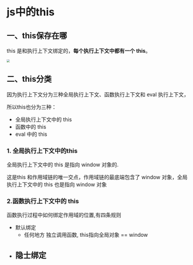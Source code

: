 # js中的this

## 一、this保存在哪

this 是和执行上下文绑定的，**每个执行上下文中都有一个 this**。

<img src="H:\前端\浏览器学习\imgs\b398610fd8060b381d33afc9b86f988d.png" style="zoom:50%;" />

## 二、this分类

因为执行上下文分为三种全局执行上下文、函数执行上下文和 eval 执行上下文，

所以this也分为三种：

- 全局执行上下文中的 this
- 函数中的 this 
- eval 中的 this



### 1. 全局执行上下文中的this

全局执行上下文中的 this 是指向 window 对象的.

这是this 和作用域链的唯一交点，作用域链的最底端包含了 window 对象，全局执行上下文中的 this 也是指向 window 对象

### 2.函数执行上下文中的 this

函数执行过程中如何绑定作用域的位置,有四条规则

- 默认绑定
  - 任何地方 独立调用函数, this指向全局对象 == window
- 隐士绑定
  - 





































